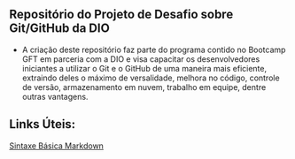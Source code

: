 ## Repositório do Projeto de Desafio sobre Git/GitHub da DIO

- A criação deste repositório faz parte do programa contido no Bootcamp GFT em parceria com a DIO e visa capacitar os desenvolvedores iniciantes a utilizar o Git e o GitHub de uma maneira mais eficiente, extraindo deles o máximo de versalidade, melhora no código, controle de versão, armazenamento em nuvem, trabalho em equipe, dentre outras vantagens.

## Links Úteis:

[Sintaxe Básica Markdown](https://markdown.net.br/sintaxe-basica/)
